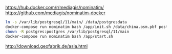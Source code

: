 https://hub.docker.com/r/mediagis/nominatim/
https://github.com/mediagis/nominatim-docker

```bash
ln -s /var/lib/postgresql/11/main/ /data/postgresdata
docker-compose run nominatim bash /app/init.sh /data/china.osm.pbf postgresdata 4
chown -R postgres:postgres /var/lib/postgresql/11/main
docker-compose run nominatim bash /app/start.sh
```

http://download.geofabrik.de/asia.html
